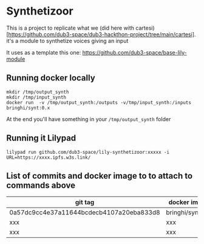 # Synthetizoor
This is a project to replicate what we (did here with cartesi)[https://github.com/dub3-space/dub3-hackthon-project/tree/main/cartesi]. it's a module to synthetize voices giving an input

It uses as a template this one: https://github.com/dub3-space/base-lily-module 


## Running docker locally

```
mkdir /tmp/output_synth
mkdir /tmp/input_synth
docker run  -v /tmp/output_synth:/outputs -v/tmp/input_synth:/inputs bringhi/synt:0.x 
```
At the end you'll have something in your `/tmp/output_synth` folder

## Running it Lilypad

```
lilypad run github.com/dub3-space/lily-synthetizoor:xxxxx -i URL=https://xxxx.ipfs.w3s.link/
```


## List of commits  and docker image to to attach to commands above
| git tag | docker image |
|-----------------|-----------------|
| 0a57dc9cc4e37a11644bcdecb4107a20eba833d8   | bringhi/synt:0.6    |
| xxx    | xxx    |
| xxx    | xxx    |